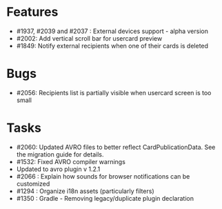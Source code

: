 # Features

* #1937, #2039 and #2037 : External devices support - alpha version
* #2002: Add vertical scroll bar for usercard preview
* #1849: Notify external recipients when one of their cards is deleted


# Bugs

* #2056: Recipients list is partially visible when usercard screen is too small

# Tasks

* #2060: Updated AVRO files to better reflect CardPublicationData. See the migration guide for details.
* #1532: Fixed AVRO compiler warnings
* Updated to avro plugin v 1.2.1
* #2066 : Explain how sounds for browser notifications can be customized
* #1294 : Organize i18n assets (particularly filters)
* #1350 : Gradle - Removing legacy/duplicate plugin declaration



